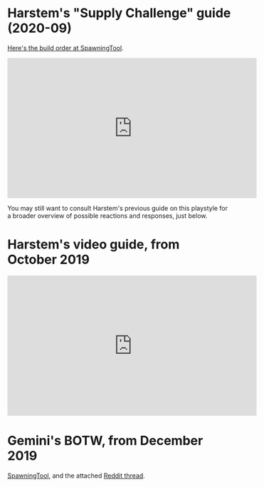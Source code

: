 <!--
.. title: PvT 2base observer/Colossus opening
.. slug: pvt-observer-colossus
.. date: 2020-09-26
.. tags: pvt, macro, observer
.. category: Topical
.. description: Solid PvT macro-oriented opening based on Observers for vision and Colossi for defense.
.. type: text
-->

# Harstem's "Supply Challenge" guide (2020-09)

[Here's the build order at SpawningTool](https://lotv.spawningtool.com/build/134824).

<iframe width="560" height="315" src="https://www.youtube-nocookie.com/embed/UjrgBP1oL1U" frameborder="0" allow="accelerometer; autoplay; encrypted-media; gyroscope; picture-in-picture" allowfullscreen></iframe>

<!--TEASER_END-->

You may still want to consult Harstem's previous guide on this playstyle for a
broader overview of possible reactions and responses, just below.

# Harstem's video guide, from October 2019

<iframe width="560" height="315" src="https://www.youtube-nocookie.com/embed/yihnviIhT9g" frameborder="0" allow="accelerometer; autoplay; encrypted-media; gyroscope; picture-in-picture" allowfullscreen></iframe>

# Gemini's BOTW, from December 2019

[SpawningTool](https://lotv.spawningtool.com/build/114069/), and the attached [Reddit thread](https://old.reddit.com/r/allthingsprotoss/comments/e7xjwi/build_of_the_week_pvx_welcome_to_the_2019/).
